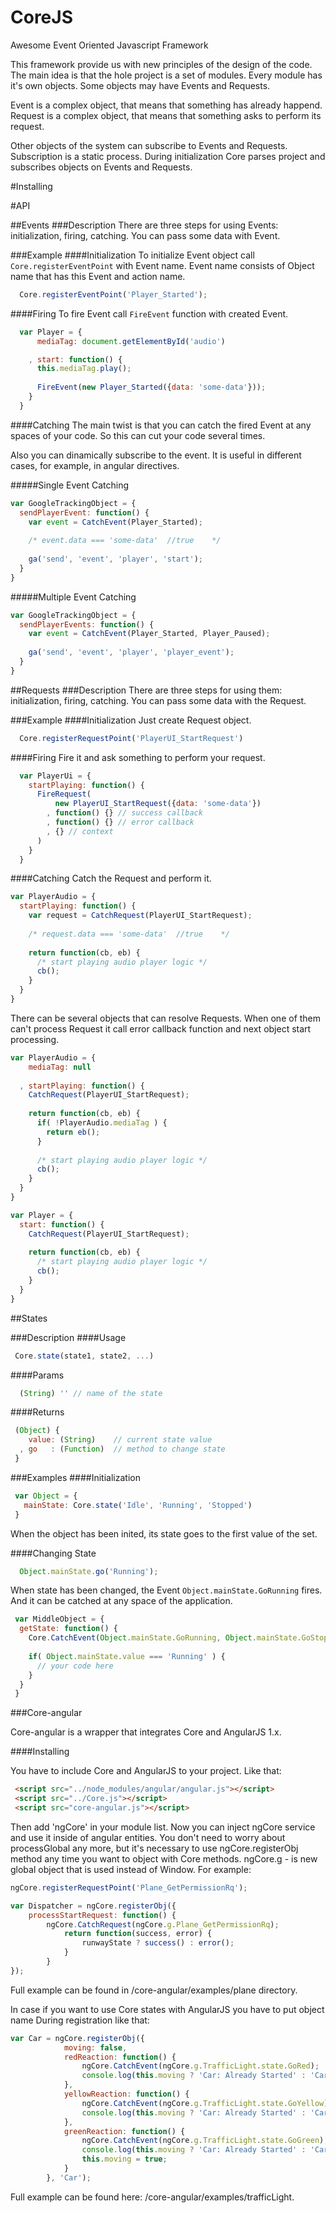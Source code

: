 CoreJS
======

Awesome Event Oriented Javascript Framework

This framework provide us with new principles of the design of the code. The main idea is that the hole project is a set of modules. Every module has it's own objects. Some objects may have Events and Requests.

Event is a complex object, that means that something has already happend.
Request is a complex object, that means that something asks to perform its request.

Other objects of the system can subscribe to Events and Requests. Subscription is a static process.
During initialization Core parses project and subscribes objects on Events and Requests.

#Installing

#API

##Events
###Description
There are three steps for using Events: initialization, firing, catching.
You can pass some data with Event.

###Example
####Initialization
To initialize Event object call `Core.registerEventPoint` with Event name. Event name consists of Object name that has this Event and action name.
```javascript
  Core.registerEventPoint('Player_Started');
```

####Firing
To fire Event call `FireEvent` function with created Event.
```javascript
  var Player = {
      mediaTag: document.getElementById('audio')

    , start: function() {
      this.mediaTag.play();
      
      FireEvent(new Player_Started({data: 'some-data'}));
    }
  }
```

####Catching
The main twist is that you can catch the fired Event at any spaces of your code.
So this can cut your code several times.

Also you can dinamically subscribe to the event. It is useful in different cases, for example, in angular directives.

#####Single Event Catching
```javascript
var GoogleTrackingObject = {
  sendPlayerEvent: function() {
    var event = CatchEvent(Player_Started);
    
    /* event.data === 'some-data'  //true    */
    
    ga('send', 'event', 'player', 'start');
  }
}
```

#####Multiple Event Catching
```javascript
var GoogleTrackingObject = {
  sendPlayerEvents: function() {
    var event = CatchEvent(Player_Started, Player_Paused);
    
    ga('send', 'event', 'player', 'player_event');
  }
}
```

##Requests
###Description
There are three steps for using them: initialization, firing, catching.
You can pass some data with the Request.

###Example
####Initialization
Just create Request object.
```javascript
  Core.registerRequestPoint('PlayerUI_StartRequest')
```

####Firing
Fire it and ask something to perform your request.
```javascript
  var PlayerUi = {
    startPlaying: function() {
      FireRequest(
          new PlayerUI_StartRequest({data: 'some-data'})
        , function() {} // success callback
        , function() {} // error callback
        , {} // context
      )
    }
  }
```

####Catching
Catch the Request and perform it.
```javascript
var PlayerAudio = {
  startPlaying: function() {
    var request = CatchRequest(PlayerUI_StartRequest);
    
    /* request.data === 'some-data'  //true    */
    
    return function(cb, eb) {
      /* start playing audio player logic */
      cb();
    }
  }
}
```

There can be several objects that can resolve Requests. When one of them can't process Request it call error callback function and next object start processing.

```javascript
var PlayerAudio = {
    mediaTag: null
  
  , startPlaying: function() {
    CatchRequest(PlayerUI_StartRequest);
    
    return function(cb, eb) {
      if( !PlayerAudio.mediaTag ) {
        return eb();
      }
      
      /* start playing audio player logic */
      cb();
    }
  }
}

var Player = {
  start: function() {
    CatchRequest(PlayerUI_StartRequest);
    
    return function(cb, eb) {
      /* start playing audio player logic */
      cb();
    }
  }
}
```

##States

###Description
####Usage
```javascript
 Core.state(state1, state2, ...)
```

####Params
```javascript
  (String) '' // name of the state
```

####Returns
```javascript
 (Object) {
    value: (String)    // current state value
  , go   : (Function)  // method to change state
 }
```

###Examples
####Initialization
```javascript
 var Object = {
   mainState: Core.state('Idle', 'Running', 'Stopped')
 }
```
When the object has been inited, its state goes to the first value of the set.


####Changing State
```javascript
  Object.mainState.go('Running');
```

When state has been changed, the Event `Object.mainState.GoRunning` fires. And it can be catched at any space of the application.

```javascript
 var MiddleObject = {
  getState: function() {
    Core.CatchEvent(Object.mainState.GoRunning, Object.mainState.GoStopped);
    
    if( Object.mainState.value === 'Running' ) {
      // your code here
    }
  }
 }
```

###Core-angular

Core-angular is a wrapper that integrates Core and AngularJS 1.x.

####Installing

You have to include Core and AngularJS to your project. Like that:

 ```html
  <script src="../node_modules/angular/angular.js"></script>
  <script src="../Core.js"></script>
  <script src="core-angular.js"></script>
 ```

 Then add 'ngCore' in your module list. Now you can inject ngCore service and use it inside
 of angular entities. You don't need to worry about processGlobal any more, but it's necessary to use
 ngCore.registerObj method any time you want to object with Core methods. ngCore.g - is new global
 object that is used instead of Window. For example:

  ```js
  ngCore.registerRequestPoint('Plane_GetPermissionRq');

  var Dispatcher = ngCore.registerObj({
      processStartRequest: function() {
          ngCore.CatchRequest(ngCore.g.Plane_GetPermissionRq);
              return function(success, error) {
                  runwayState ? success() : error();
              }
          }
  });
  ```

  Full example can be found in /core-angular/examples/plane directory.

  In case if you want to use Core states with AngularJS you have to put object name During registration like that:

  ```js
  var Car = ngCore.registerObj({
              moving: false,
              redReaction: function() {
                  ngCore.CatchEvent(ngCore.g.TrafficLight.state.GoRed);
                  console.log(this.moving ? 'Car: Already Started' : 'Car: Stop');
              },
              yellowReaction: function() {
                  ngCore.CatchEvent(ngCore.g.TrafficLight.state.GoYellow);
                  console.log(this.moving ? 'Car: Already Started' : 'Car: Prepare');
              },
              greenReaction: function() {
                  ngCore.CatchEvent(ngCore.g.TrafficLight.state.GoGreen);
                  console.log(this.moving ? 'Car: Already Started' : 'Car: Go');
                  this.moving = true;
              }
          }, 'Car');
  ```

  Full example can be found here: /core-angular/examples/trafficLight.